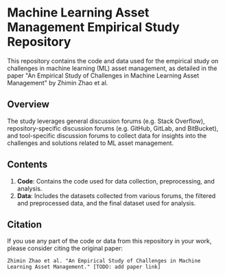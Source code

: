# Machine Learning Asset Management Empirical Study Repository

This repository contains the code and data used for the empirical study on challenges in machine learning (ML) asset management, as detailed in the paper "An Empirical Study of Challenges in Machine Learning Asset Management" by Zhimin Zhao et al.

## Overview
The study leverages general discussion forums (e.g. Stack Overflow), repository-specific discussion forums (e.g. GitHub, GitLab, and BitBucket), and tool-specific discussion forums to collect data for insights into the challenges and solutions related to ML asset management.

## Contents
1. **Code**: Contains the code used for data collection, preprocessing, and analysis.
2. **Data**: Includes the datasets collected from various forums, the filtered and preprocessed data, and the final dataset used for analysis.

## Citation
If you use any part of the code or data from this repository in your work, please consider citing the original paper:
```
Zhimin Zhao et al. "An Empirical Study of Challenges in Machine Learning Asset Management." [TODO: add paper link]
```